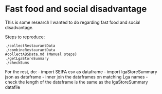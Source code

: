 # Fast food and social disadvantage

This is some research I wanted to do regarding fast food and social disadvantage.

Steps to reproduce:

    ./collectRestaurantData
    ./combineRestaurantData
    #collectABSData.md (Manual steps)
    ./getLgaStoreSummary
    ./checkSums

For the rest, do:
    - import SEIFA csv as dataframe
    - import lgaStoreSummary json as dataframe
    - inner join the dataframes on matching Lga names
    - check the length of the dataframe is the same as the lgaStoreSummary datafile

